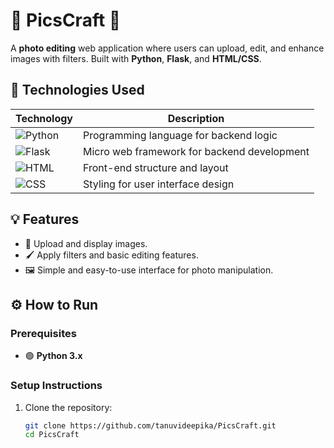 # 📸 **PicsCraft** 🎨

A **photo editing** web application where users can upload, edit, and enhance images with filters. Built with **Python**, **Flask**, and **HTML/CSS**.

## 🚀 Technologies Used
| **Technology**     | **Description**                                    |
|--------------------|----------------------------------------------------|
| ![Python](https://img.shields.io/badge/Python-3776AB?style=flat&logo=python&logoColor=white) | Programming language for backend logic            |
| ![Flask](https://img.shields.io/badge/Flask-000000?style=flat&logo=flask&logoColor=white) | Micro web framework for backend development       |
| ![HTML](https://img.shields.io/badge/HTML-FF5722?style=flat&logo=html5&logoColor=white) | Front-end structure and layout                   |
| ![CSS](https://img.shields.io/badge/CSS-2965F1?style=flat&logo=css3&logoColor=white) | Styling for user interface design                |

## 💡 Features
- 📸 Upload and display images.
- 🖌️ Apply filters and basic editing features.
- 🖼️ Simple and easy-to-use interface for photo manipulation.

## ⚙️ How to Run

### Prerequisites
- 🟢 **Python 3.x**

### Setup Instructions
1. Clone the repository:
   ```bash
   git clone https://github.com/tanuvideepika/PicsCraft.git
   cd PicsCraft
